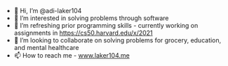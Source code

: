 - 👋 Hi, I’m @adi-laker104
- 👀 I’m interested in solving problems through software
- 🌱 I’m refreshing prior programming skills - currently working on assignments in https://cs50.harvard.edu/x/2021
- 💞️ I’m looking to collaborate on solving problems for grocery, education, and mental healthcare
- 📫 How to reach me - www.laker104.me

<!---
adi-laker104/adi-laker104 is a ✨ special ✨ repository because its `README.md` (this file) appears on your GitHub profile.
You can click the Preview link to take a look at your changes.
--->
